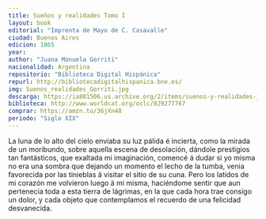 ```yaml
---
title: Sueños y realidades Tomo I
layout: book
editorial: "Imprenta de Mayo de C. Casavalle"
ciudad: Buenos Aires
edicion: 1865
year: 
author: "Juana Manuela Gorriti"
nacionalidad: Argentina
repositorio: "Biblioteca Digital Hispánica"
repurl: http://bibliotecadigitalhispanica.bne.es/
img: Suenos_realidades_Gorriti.jpg
descarga: https://ia801506.us.archive.org/2/items/suenos-y-realidades-juana-manuela-gorriti/Sue%C3%B1os%20y%20realidades%20-%20Juana%20Manuela%20Gorriti.pdf
biblioteca: http://www.worldcat.org/oclc/829277767
comprar: https://amzn.to/36jXn48
periodo: "Siglo XIX"
---
```

 

La luna de lo alto del cielo enviaba su luz pálida é incierta, como la mirada de un moribundo, sobre aquella escena de desolación, dándole prestigios tan fantásticos, que exaltada mi imaginación, comencé á dudar si yo misma no era una sombra que dejando un momento el lecho de la tumba, venia favorecida por las tinieblas ä visitar el sitio de su cuna. Pero los latidos de mi corazón me volvieron luego ä mi misma, haciéndome sentir que aun pertenecía toda a esta tierra de lágrimas, en la que cada hora trae consigo un dolor, y cada objeto que contemplamos el recuerdo de una felicidad desvanecida.
